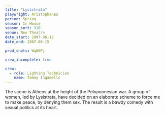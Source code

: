 ```yaml
---
title: "Lysistrata"
playwright: Aristophanes
period: Spring
season: In House
season_sort: 310
venue: New Theatre
date_start: 2007-06-12
date_end: 2007-06-15

prod_shots: Wq6GPj

crew_incomplete: true 

crew:
  - role: Lighting Technician
    name: Tammy Ingamells
---
```


The scene is Athens at the height of the Peloponnesian war. A group of women, led by Lysistrata, have decided on an elaborate scheme to force me to make peace, by denying them sex. The result is a bawdy comedy with sexual politics at its heart.

